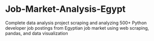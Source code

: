 # Job-Market-Analysis-Egypt
Complete data analysis project scraping and analyzing 500+ Python developer job postings from Egyptian job market using web scraping, pandas, and data visualization
